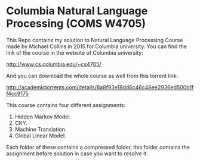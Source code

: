 # Columbia Natural Language Processing (COMS W4705)

This Repo contains my solution to Natural Language Processing Course made by Michael Collins in 2015 for Columbia university. You can find the link of the course in the website of Columbia university:

http://www.cs.columbia.edu/~cs4705/

And you can download the whole course as well from this torrent link:

http://academictorrents.com/details/8a8f93e18dd6c46c48ee2936ed500b1ff4cc9175

This course contains four different assignments:

1. Hidden Markov Model.
2. CKY.
3. Machine Translation.
4. Global Linear Model.

Each folder of these contains a compressed folder, this folder contains the assignment before solution in case you want to resolve it.